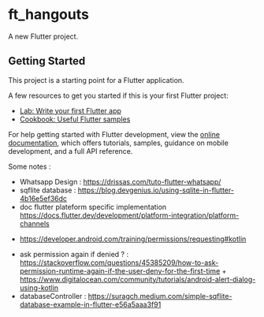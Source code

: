 # ft_hangouts

A new Flutter project.

## Getting Started

This project is a starting point for a Flutter application.

A few resources to get you started if this is your first Flutter project:

- [Lab: Write your first Flutter app](https://docs.flutter.dev/get-started/codelab)
- [Cookbook: Useful Flutter samples](https://docs.flutter.dev/cookbook)

For help getting started with Flutter development, view the
[online documentation](https://docs.flutter.dev/), which offers tutorials,
samples, guidance on mobile development, and a full API reference.


Some notes :
- Whatsapp Design :  https://drissas.com/tuto-flutter-whatsapp/
- sqflite database : https://blog.devgenius.io/using-sqlite-in-flutter-4b16e5ef36dc
- doc flutter plateform specific implementation https://docs.flutter.dev/development/platform-integration/platform-channels
+ https://developer.android.com/training/permissions/requesting#kotlin
- ask permission again if denied ? :
https://stackoverflow.com/questions/45385209/how-to-ask-permission-runtime-again-if-the-user-deny-for-the-first-time +
https://www.digitalocean.com/community/tutorials/android-alert-dialog-using-kotlin
- databaseController : https://suragch.medium.com/simple-sqflite-database-example-in-flutter-e56a5aaa3f91
